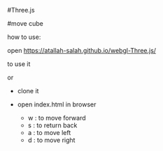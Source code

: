 #Three.js

#move cube

how to use:

open https://atallah-salah.github.io/webgl-Three.js/ 

to use it

or

- clone it
- open index.html in browser




  - w : to move forward
  - s : to return back
  - a : to move left
  - d : to move right






